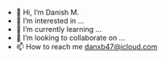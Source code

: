 - 👋 Hi, I’m Danish M.
- 👀 I’m interested in ...
- 🌱 I’m currently learning ...
- 💞️ I’m looking to collaborate on ...
- 📫 How to reach me danxb47@icloud.com

<!---
mrscraps13/mrscraps13 is a ✨ special ✨ repository because its `README.md` (this file) appears on your GitHub profile.
You can click the Preview link to take a look at your changes.
--->
